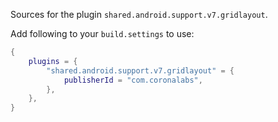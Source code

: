 Sources for the plugin `shared.android.support.v7.gridlayout`.

Add following to your `build.settings` to use:
```lua
{
    plugins = {
        "shared.android.support.v7.gridlayout" = {
            publisherId = "com.coronalabs",
        },
    },
}
```
